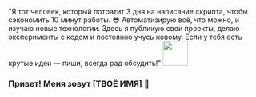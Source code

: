"Я тот человек, который потратит 3 дня на написание скрипта, чтобы сэкономить 10 минут работы. 😎 Автоматизирую всё, что можно, и изучаю новые технологии. Здесь я публикую свои проекты, делаю эксперименты с кодом и постоянно учусь новому. Если у тебя есть крутые идеи — пиши, всегда рад обсудить!"
<img src="https://media.giphy.com/media/hvRJCLFzcasrR4ia7z/giphy.gif" width="50">  
### Привет! Меня зовут [ТВОЁ ИМЯ] 👋
